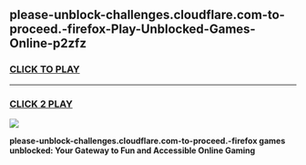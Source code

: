 
## please-unblock-challenges.cloudflare.com-to-proceed.-firefox-Play-Unblocked-Games-Online-p2zfz
<h3>
<a href="https://premium76.site?title=please-unblock-challenges.cloudflare.com-to-proceed.-firefox&ref=25A">CLICK TO PLAY</a></h3>
<hr>

<h3>
<a href="https://premium76.site?title=please-unblock-challenges.cloudflare.com-to-proceed.-firefox&ref=25A">CLICK 2 PLAY</a>
  
</h3>

<a href="https://premium76.site?title=please-unblock-challenges.cloudflare.com-to-proceed.-firefox&ref=25A"><img src="https://clearcache.store/games.png"></a>


**please-unblock-challenges.cloudflare.com-to-proceed.-firefox games unblocked: Your Gateway to Fun and Accessible Online Gaming**
